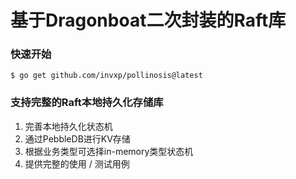 # 基于Dragonboat二次封装的Raft库

### 快速开始
```
$ go get github.com/invxp/pollinosis@latest
```
### 支持完整的Raft本地持久化存储库
1. 完善本地持久化状态机
2. 通过PebbleDB进行KV存储
3. 根据业务类型可选择in-memory类型状态机
4. 提供完整的使用 / 测试用例